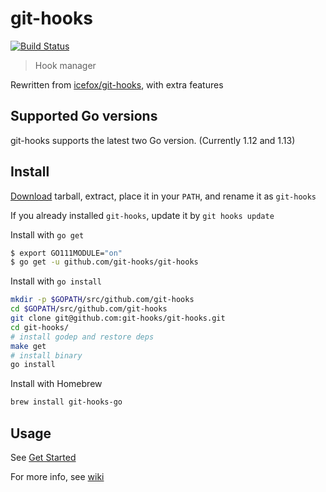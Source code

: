 # git-hooks
[![Build Status](https://travis-ci.org/git-hooks/git-hooks.svg?branch=master)](https://travis-ci.org/git-hooks/git-hooks)

> Hook manager

Rewritten from [icefox/git-hooks](https://github.com/icefox/git-hooks), with extra features

## Supported Go versions

git-hooks supports the latest two Go version. (Currently 1.12 and 1.13)

## Install

[Download](https://github.com/git-hooks/git-hooks/releases) tarball, extract, place it in your `PATH`, and rename it as `git-hooks`

If you already installed `git-hooks`, update it by `git hooks update`

Install with `go get`

```bash
$ export GO111MODULE="on"
$ go get -u github.com/git-hooks/git-hooks
```

Install with `go install`

```bash
mkdir -p $GOPATH/src/github.com/git-hooks
cd $GOPATH/src/github.com/git-hooks
git clone git@github.com:git-hooks/git-hooks.git
cd git-hooks/
# install godep and restore deps
make get
# install binary
go install
```

Install with  Homebrew

```bash
brew install git-hooks-go
```

## Usage

See [Get Started](https://github.com/git-hooks/git-hooks/wiki/Get-Started)

For more info, see [wiki](https://github.com/git-hooks/git-hooks/wiki)
